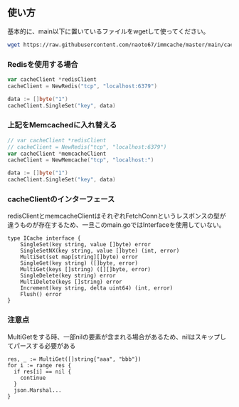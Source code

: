 ## 使い方

基本的に、main以下に置いているファイルをwgetして使ってください。

```sh
wget https://raw.githubusercontent.com/naoto67/immcache/master/main/cache.go
```

### Redisを使用する場合

```go
var cacheClient *redisClient
cacheClient = NewRedis("tcp", "localhost:6379")

data := []byte("1")
cacheClient.SingleSet("key", data)
```

### 上記をMemcachedに入れ替える

```go
// var cacheClient *redisClient
// cacheClient = NewRedis("tcp", "localhost:6379")
var cacheClient *memcacheClient
cacheClient = NewMemcache("tcp", "localhost:")

data := []byte("1")
cacheClient.SingleSet("key", data)
```

### cacheClientのインターフェース
redisClientとmemcacheClientはそれぞれFetchConnというレスポンスの型が違うものが存在するため、一旦このmain.goではInterfaceを使用していない。
```
type ICache interface {
	SingleSet(key string, value []byte) error
	SingleSetNX(key string, value []byte) (int, error)
	MultiSet(set map[string][]byte) error
	SingleGet(key string) ([]byte, error)
	MultiGet(keys []string) ([][]byte, error)
	SingleDelete(key string) error
	MultiDelete(keys []string) error
	Increment(key string, delta uint64) (int, error)
	Flush() error
}
```

### 注意点

MultiGetをする時、一部nilの要素が含まれる場合があるため、nilはスキップしてパースする必要がある
```
res, _ := MultiGet([]string{"aaa", "bbb"})
for i := range res {
  if res[i] == nil {
    continue
  }
  json.Marshal...
}
```
